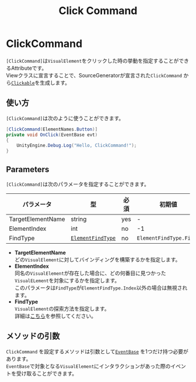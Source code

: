﻿---
title: Click Command
---

# ClickCommand

`[ClickCommand]`は`VisualElement`をクリックした時の挙動を指定することができるAttributeです。  
Viewクラスに宣言することで、SourceGeneratorが宣言された`ClickCommand`
から[`Clickable`](https://docs.unity3d.com/ScriptReference/UIElements.Clickable.html)を生成します。

## 使い方

`[ClickCommand]`は次のように使うことができます。

```csharp
[ClickCommand(ElementNames.Button)]
private void OnClick(EventBase evt)
{
    UnityEngine.Debug.Log("Hello, ClickCommand!");
}
```

## Parameters

`[ClickCommand]`は次のパラメータを指定することができます。

| パラメータ             | 型                                                         | 必須  | 初期値                     |
|-------------------|-----------------------------------------------------------|-----|-------------------------|
| TargetElementName | string                                                    | yes | -                       |
| ElementIndex      | int                                                       | no  | -1                      |
| FindType          | [`ElementFindType`](element-name-info.md#ElementFindType) | no  | `ElementFindType.First` |

- **TargetElementName**  
  どの`VisualElement`に対してバインディングを構築するかを指定します。
- **ElementIndex**  
  同名の`VisualElement`が存在した場合に、どの何番目に見つかった`VisualELement`を対象にするかを指定します。  
  このパラメータは`FindType`が`ElementFindType.Index`以外の場合は無視されます。
- **FindType**  
  `VisualElement`の探索方法を指定します。  
  詳細は[こちら](element-name-info.md#ElementFindType)を参照してください。

## メソッドの引数

`ClickCommand`
を設定するメソッドは引数として[`EventBase`](https://docs.unity3d.com/ScriptReference/UIElements.EventBase.html)
を1つだけ持つ必要があります。  
`EventBase`で対象となる`VisualElement`にインタラクションがあった際のイベントを受け取ることができます。

